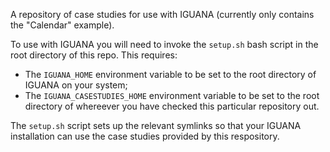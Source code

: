 A repository of case studies for use with IGUANA (currently only contains the "Calendar" example).

To use with IGUANA you will need to invoke the `setup.sh` bash script in the root directory of this repo. This requires:

* The `IGUANA_HOME` environment variable to be set to the root directory of IGUANA on your system;
* The `IGUANA_CASESTUDIES_HOME` environment variable to be set to the root directory of whereever you have checked this particular repository out. 

The `setup.sh` script sets up the relevant symlinks so that your IGUANA installation can use the case studies provided by this respository.

